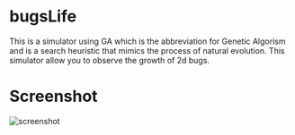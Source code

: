 <h1>bugsLife</h1>

This is a simulator using GA which is the abbreviation for Genetic Algorism and is a search heuristic that mimics the process of natural evolution. This simulator allow you to observe the growth of 2d bugs.

<h1>Screenshot</h1>

<img src="https://raw.github.com/after12am/bugsLife/master/bin/screenshot.jpg" alt="screenshot" />